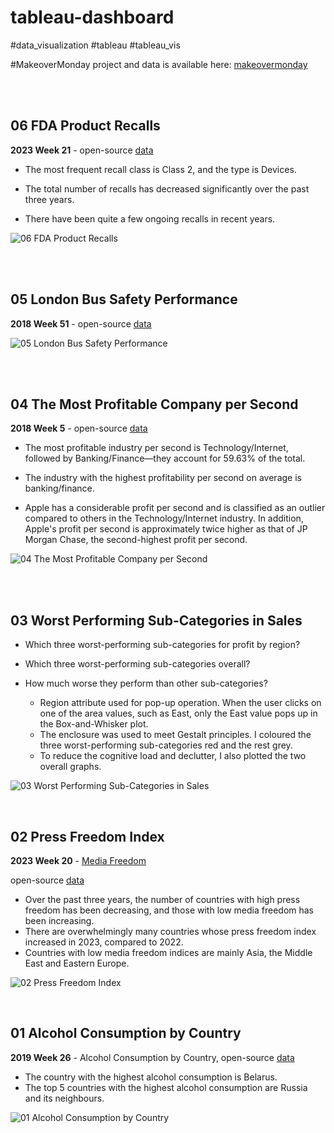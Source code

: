 # tableau-dashboard
#data_visualization #tableau #tableau_vis 

#MakeoverMonday project and data is available here: [makeovermonday](https://www.makeovermonday.co.uk/data/)

<br>
<br>

## 06 FDA Product Recalls

**2023 Week 21** - open-source [data]([https://data.world/makeovermonday/2018w51](https://data.world/makeovermonday/2023w21))

- The most frequent recall class is Class 2, and the type is Devices.

- The total number of recalls has decreased significantly over the past three years.

- There have been quite a few ongoing recalls in recent years.


![06 FDA Product Recalls](https://github.com/arianehanbi/tableau-dashboard/assets/37695060/b5a98bdf-fc51-4a77-972e-cb60cb38f31d)


<br>
<br>


## 05 London Bus Safety Performance

**2018 Week 51** - open-source [data](https://data.world/makeovermonday/2018w51)

![05 London Bus Safety Performance](https://github.com/arianehanbi/tableau-dashboard/assets/37695060/64b12a20-660b-40f7-a618-3bc558733ef7)

<br>
<br>

## 04 The Most Profitable Company per Second

**2018 Week 5** - open-source [data](https://data.world/makeovermonday/2018-w-5-what-the-most-profitable-companies-make-per-second)

- The most profitable industry per second is Technology/Internet, followed by Banking/Finance—they account for 59.63% of the total.

- The industry with the highest profitability per second on average is banking/finance.

- Apple has a considerable profit per second and is classified as an outlier compared to others in the Technology/Internet industry. In addition, Apple's profit per second is approximately twice higher as that of JP Morgan Chase, the second-highest profit per second.


![04 The Most Profitable Company per Second](https://github.com/arianehanbi/tableau-dashboard/assets/37695060/bf68832d-3505-44d6-a4a3-d9c4846a91f4)



<br>
<br>

## 03 Worst Performing Sub-Categories in Sales

- Which three worst-performing sub-categories for profit by region?
- Which three worst-performing sub-categories overall?
- How much worse they perform than other sub-categories?

  + Region attribute used for pop-up operation. When the user clicks on one of the area values, such as East, only the East value pops up in the Box-and-Whisker plot.
  + The enclosure was used to meet Gestalt principles. I coloured the three worst-performing sub-categories red and the rest grey.
  + To reduce the cognitive load and declutter, I also plotted the two overall graphs.

![03 Worst Performing Sub-Categories in Sales](https://github.com/arianehanbi/tableau-dashboard/assets/37695060/bdd68f1d-48ad-404a-9b70-71ec3476fc8d)


<br>

## 02 Press Freedom Index


**2023 Week 20** - [Media Freedom](https://www.theguardian.com/media/2023/may/03/media-freedom-in-dire-state-in-record-number-of-countries-report-finds?CMP=Share_iOSApp_Other) 

open-source [data](https://data.world/makeovermonday/2019w26)

- Over the past three years, the number of countries with high press freedom has been decreasing, and those with low media freedom has been increasing.
- There are overwhelmingly many countries whose press freedom index increased in 2023, compared to 2022.
- Countries with low media freedom indices are mainly Asia, the Middle East and Eastern Europe.

![02 Press Freedom Index](https://github.com/arianehanbi/tableau-dashboard/assets/37695060/29a53346-6a8c-4a3b-a21c-05f3e42df058)


<br>

## 01 Alcohol Consumption by Country


**2019 Week 26** - Alcohol Consumption by Country, open-source [data](https://data.world/makeovermonday/2019w26)

- The country with the highest alcohol consumption is Belarus.
- The top 5 countries with the highest alcohol consumption are Russia and its neighbours.


![01 Alcohol Consumption by Country](https://github.com/arianehanbi/tableau-dashboard/assets/37695060/fd584f4d-3a7e-4446-aa38-5ef3d03a5395)


<br>
